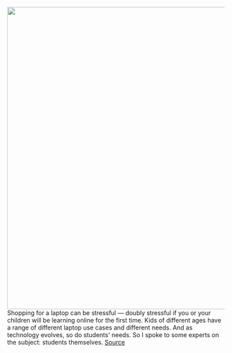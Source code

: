 <img src='https://cdn.vox-cdn.com/thumbor/4ofIYEIok3R4hjx9MtoKmzrVi9U=/0x0:2040x1360/1200x800/filters:focal(857x517:1183x843)/cdn.vox-cdn.com/uploads/chorus_image/image/67232302/akrales_200421_3975_0080.0.jpg' width='700px' /><br/>
Shopping for a laptop can be stressful — doubly stressful if you or your children will be learning online for the first time. Kids of different ages have a range of different laptop use cases and different needs. And as technology evolves, so do students' needs. So I spoke to some experts on the subject: students themselves.
<a href='https://www.theverge.com/21369381/best-student-laptops-school-high-college'> Source <a/>